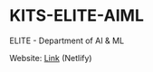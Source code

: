 # KITS-ELITE-AIML
ELITE - Department of AI & ML

Website: [Link](https://elite25.netlify.app/) (Netlify)
